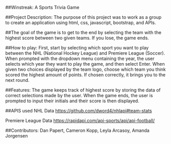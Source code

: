 ##Winstreak: A Sports Trivia Game

##Project Description:
The purpose of this project was to work as a group to create an application using html, css, javascript, bootstrap, and APIs. 

##The goal of the game is to get to the end by selecting the team with the highest score between two given teams. If you lose, the game ends.

##How to play:
First, start by selecting which sport you want to play between the NHL (National Hockey League) and Premiere League (Soccer).
When prompted with the dropdown menu containing the year, the user selects which year they want to play the game, and then select Enter. 
When given two choices displayed by the team logo, choose which team you think scored the highest amount of points. If chosen correctly, it brings you to the next round.

##Features:
The game keeps track of highest score by storing the data of correct selections made by the user. When the game ends, the user is prompted to input their initials and their score is then displayed.

##APIS used
NHL Data
https://github.com/dword4/nhlapi#team-stats

Premiere League Data
https://rapidapi.com/api-sports/api/api-football/

##Contributors:
Dan Papert, Cameron Kopp, Leyla Arcasoy, Amanda Jorgensen
